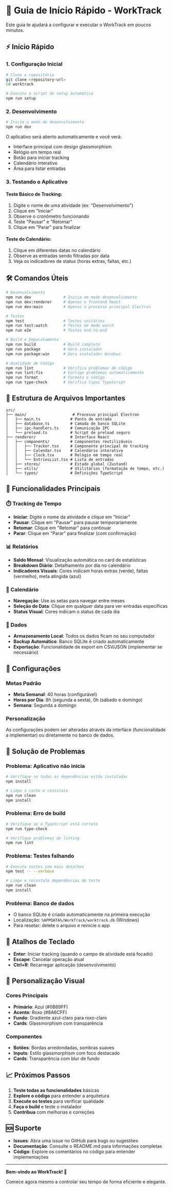 # 🚀 Guia de Início Rápido - WorkTrack

Este guia te ajudará a configurar e executar o WorkTrack em poucos minutos.

## ⚡ Início Rápido

### 1. Configuração Inicial
```bash
# Clone o repositório
git clone <repository-url>
cd worktrack

# Execute o script de setup automático
npm run setup
```

### 2. Desenvolvimento
```bash
# Inicie o modo de desenvolvimento
npm run dev
```

O aplicativo será aberto automaticamente e você verá:
- Interface principal com design glassmorphism
- Relógio em tempo real
- Botão para iniciar tracking
- Calendário interativo
- Área para listar entradas

### 3. Testando o Aplicativo

#### Teste Básico de Tracking:
1. Digite o nome de uma atividade (ex: "Desenvolvimento")
2. Clique em "Iniciar"
3. Observe o cronômetro funcionando
4. Teste "Pausar" e "Retomar"
5. Clique em "Parar" para finalizar

#### Teste do Calendário:
1. Clique em diferentes datas no calendário
2. Observe as entradas sendo filtradas por data
3. Veja os indicadores de status (horas extras, faltas, etc.)

## 🛠️ Comandos Úteis

```bash
# Desenvolvimento
npm run dev              # Inicia em modo desenvolvimento
npm run dev:renderer     # Apenas o frontend React
npm run dev:main         # Apenas o processo principal Electron

# Testes
npm test                 # Testes unitários
npm run test:watch       # Testes em modo watch
npm run e2e              # Testes end-to-end

# Build e Empacotamento
npm run build            # Build completo
npm run package          # Gera instalador
npm run package:win      # Gera instalador Windows

# Qualidade de Código
npm run lint             # Verifica problemas de código
npm run lint:fix         # Corrige problemas automaticamente
npm run format           # Formata o código
npm run type-check       # Verifica tipos TypeScript
```

## 📁 Estrutura de Arquivos Importantes

```
src/
├── main/                    # Processo principal Electron
│   ├── main.ts             # Ponto de entrada
│   ├── database.ts         # Camada de banco SQLite
│   ├── ipc-handlers.ts     # Comunicação IPC
│   └── preload.ts          # Script de preload seguro
├── renderer/               # Interface React
│   ├── components/         # Componentes reutilizáveis
│   │   ├── Tracker.tsx     # Componente principal de tracking
│   │   ├── Calendar.tsx    # Calendário interativo
│   │   ├── Clock.tsx       # Relógio em tempo real
│   │   └── EntriesList.tsx # Lista de entradas
│   ├── stores/             # Estado global (Zustand)
│   ├── utils/              # Utilitários (formatação de tempo, etc.)
│   └── types/              # Definições TypeScript
```

## 🎯 Funcionalidades Principais

### ⏱️ Tracking de Tempo
- **Iniciar**: Digite o nome da atividade e clique em "Iniciar"
- **Pausar**: Clique em "Pausar" para pausar temporariamente
- **Retomar**: Clique em "Retomar" para continuar
- **Parar**: Clique em "Parar" para finalizar (com confirmação)

### 📊 Relatórios
- **Saldo Mensal**: Visualização automática no card de estatísticas
- **Breakdown Diário**: Detalhamento por dia no calendário
- **Indicadores Visuais**: Cores indicam horas extras (verde), faltas (vermelho), meta atingida (azul)

### 📅 Calendário
- **Navegação**: Use as setas para navegar entre meses
- **Seleção de Data**: Clique em qualquer data para ver entradas específicas
- **Status Visual**: Cores indicam o status de cada dia

### 💾 Dados
- **Armazenamento Local**: Todos os dados ficam no seu computador
- **Backup Automático**: Banco SQLite é criado automaticamente
- **Exportação**: Funcionalidade de export em CSV/JSON (implementar se necessário)

## 🔧 Configurações

### Metas Padrão
- **Meta Semanal**: 40 horas (configurável)
- **Horas por Dia**: 8h (segunda a sexta), 0h (sábado e domingo)
- **Semana**: Segunda a domingo

### Personalização
As configurações podem ser alteradas através da interface (funcionalidade a implementar) ou diretamente no banco de dados.

## 🐛 Solução de Problemas

### Problema: Aplicativo não inicia
```bash
# Verifique se todas as dependências estão instaladas
npm install

# Limpe o cache e reinstale
npm run clean
npm install
```

### Problema: Erro de build
```bash
# Verifique se o TypeScript está correto
npm run type-check

# Verifique problemas de linting
npm run lint
```

### Problema: Testes falhando
```bash
# Execute testes com mais detalhes
npm test -- --verbose

# Limpe e reinstale dependências de teste
npm run clean
npm install
```

### Problema: Banco de dados
- O banco SQLite é criado automaticamente na primeira execução
- Localização: `%APPDATA%/WorkTrack/worktrack.db` (Windows)
- Para resetar: delete o arquivo e reinicie o app

## 📱 Atalhos de Teclado

- **Enter**: Iniciar tracking (quando o campo de atividade está focado)
- **Escape**: Cancelar operação atual
- **Ctrl+R**: Recarregar aplicação (desenvolvimento)

## 🎨 Personalização Visual

### Cores Principais
- **Primário**: Azul (#0B69FF)
- **Acento**: Roxo (#8A6CFF)
- **Fundo**: Gradiente azul-claro para roxo-claro
- **Cards**: Glassmorphism com transparência

### Componentes
- **Botões**: Bordas arredondadas, sombras suaves
- **Inputs**: Estilo glassmorphism com foco destacado
- **Cards**: Transparência com blur de fundo

## 📈 Próximos Passos

1. **Teste todas as funcionalidades** básicas
2. **Explore o código** para entender a arquitetura
3. **Execute os testes** para verificar qualidade
4. **Faça o build** e teste o instalador
5. **Contribua** com melhorias e correções

## 🆘 Suporte

- **Issues**: Abra uma issue no GitHub para bugs ou sugestões
- **Documentação**: Consulte o README.md para informações completas
- **Código**: Explore os comentários no código para entender implementações

---

**Bem-vindo ao WorkTrack! 🎉**

Comece agora mesmo a controlar seu tempo de forma eficiente e elegante.
